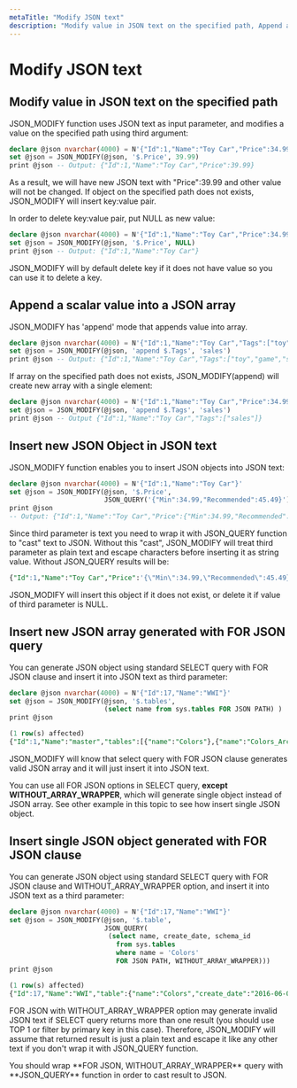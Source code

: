 ```yaml
---
metaTitle: "Modify JSON text"
description: "Modify value in JSON text on the specified path, Append a scalar value into a JSON array, Insert new JSON Object in JSON text, Insert new JSON array generated with FOR JSON query, Insert single JSON object generated with FOR JSON clause"
---
```


# Modify JSON text



## Modify value in JSON text on the specified path


JSON_MODIFY function uses JSON text as input parameter, and modifies a value on the specified path using third argument:

```sql
declare @json nvarchar(4000) = N'{"Id":1,"Name":"Toy Car","Price":34.99}'
set @json = JSON_MODIFY(@json, '$.Price', 39.99)
print @json -- Output: {"Id":1,"Name":"Toy Car","Price":39.99}

```

As a result, we will have new JSON text with "Price":39.99 and other value will not be changed. If object on the specified path does not exists, JSON_MODIFY will insert key:value pair.

In order to delete key:value pair, put NULL as new value:

```sql
declare @json nvarchar(4000) = N'{"Id":1,"Name":"Toy Car","Price":34.99}'
set @json = JSON_MODIFY(@json, '$.Price', NULL)
print @json -- Output: {"Id":1,"Name":"Toy Car"}

```

JSON_MODIFY will by default delete key if it does not have value so you can use it to delete a key.



## Append a scalar value into a JSON array


JSON_MODIFY has 'append' mode that appends value into array.

```sql
declare @json nvarchar(4000) = N'{"Id":1,"Name":"Toy Car","Tags":["toy","game"]}'
set @json = JSON_MODIFY(@json, 'append $.Tags', 'sales')
print @json -- Output: {"Id":1,"Name":"Toy Car","Tags":["toy","game","sales"]}

```

If array on the specified path does not exists, JSON_MODIFY(append) will create new array with a single element:

```sql
declare @json nvarchar(4000) = N'{"Id":1,"Name":"Toy Car","Price":34.99}'
set @json = JSON_MODIFY(@json, 'append $.Tags', 'sales')
print @json -- Output {"Id":1,"Name":"Toy Car","Tags":["sales"]}

```



## Insert new JSON Object in JSON text


JSON_MODIFY function enables you to insert JSON objects into JSON text:

```sql
declare @json nvarchar(4000) = N'{"Id":1,"Name":"Toy Car"}'
set @json = JSON_MODIFY(@json, '$.Price', 
                        JSON_QUERY('{"Min":34.99,"Recommended":45.49}'))
print @json
-- Output: {"Id":1,"Name":"Toy Car","Price":{"Min":34.99,"Recommended":45.49}}

```

Since third parameter is text you need to wrap it with JSON_QUERY function to "cast" text to JSON. Without this "cast", JSON_MODIFY will treat third parameter as plain text and escape characters before inserting it as string value. Without JSON_QUERY results will be:

```sql
{"Id":1,"Name":"Toy Car","Price":'{\"Min\":34.99,\"Recommended\":45.49}'}

```

JSON_MODIFY will insert this object if it does not exist, or delete it if value of third parameter is NULL.



## Insert new JSON array generated with FOR JSON query


You can generate JSON object using standard SELECT query with FOR JSON clause and insert it into JSON text as third parameter:

```sql
declare @json nvarchar(4000) = N'{"Id":17,"Name":"WWI"}'
set @json = JSON_MODIFY(@json, '$.tables', 
                        (select name from sys.tables FOR JSON PATH) )
print @json

(1 row(s) affected)
{"Id":1,"Name":"master","tables":[{"name":"Colors"},{"name":"Colors_Archive"},{"name":"OrderLines"},{"name":"PackageTypes"},{"name":"PackageTypes_Archive"},{"name":"StockGroups"},{"name":"StockItemStockGroups"},{"name":"StockGroups_Archive"},{"name":"StateProvinces"},{"name":"CustomerTransactions"},{"name":"StateProvinces_Archive"},{"name":"Cities"},{"name":"Cities_Archive"},{"name":"SystemParameters"},{"name":"InvoiceLines"},{"name":"Suppliers"},{"name":"StockItemTransactions"},{"name":"Suppliers_Archive"},{"name":"Customers"},{"name":"Customers_Archive"},{"name":"PurchaseOrders"},{"name":"Orders"},{"name":"People"},{"name":"StockItems"},{"name":"People_Archive"},{"name":"ColdRoomTemperatures"},{"name":"ColdRoomTemperatures_Archive"},{"name":"VehicleTemperatures"},{"name":"StockItems_Archive"},{"name":"Countries"},{"name":"StockItemHoldings"},{"name":"sysdiagrams"},{"name":"PurchaseOrderLines"},{"name":"Countries_Archive"},{"name":"DeliveryMethods"},{"name":"DeliveryMethods_Archive"},{"name":"PaymentMethods"},{"name":"SupplierTransactions"},{"name":"PaymentMethods_Archive"},{"name":"TransactionTypes"},{"name":"SpecialDeals"},{"name":"TransactionTypes_Archive"},{"name":"SupplierCategories"},{"name":"SupplierCategories_Archive"},{"name":"BuyingGroups"},{"name":"Invoices"},{"name":"BuyingGroups_Archive"},{"name":"CustomerCategories"},{"name":"CustomerCategories_Archive"}]}

```

JSON_MODIFY will know that select query with FOR JSON clause generates valid JSON array and it will just insert it into JSON text.

> 
<p>You can use all FOR JSON options in SELECT query, <strong>except
WITHOUT_ARRAY_WRAPPER</strong>, which will generate single object instead of
JSON array. See other example in this topic to see how insert single
JSON object.</p>




## Insert single JSON object generated with FOR JSON clause


You can generate JSON object using standard SELECT query with FOR JSON clause and WITHOUT_ARRAY_WRAPPER option, and insert it into JSON text as a third parameter:

```sql
declare @json nvarchar(4000) = N'{"Id":17,"Name":"WWI"}'
set @json = JSON_MODIFY(@json, '$.table', 
                        JSON_QUERY(
                         (select name, create_date, schema_id
                           from sys.tables
                           where name = 'Colors' 
                           FOR JSON PATH, WITHOUT_ARRAY_WRAPPER)))
print @json

(1 row(s) affected)
{"Id":17,"Name":"WWI","table":{"name":"Colors","create_date":"2016-06-02T10:04:03.280","schema_id":13}}

```

FOR JSON with WITHOUT_ARRAY_WRAPPER option may generate invalid JSON text if SELECT query returns more than one result (you should use TOP 1 or filter by primary key in this case). Therefore, JSON_MODIFY will assume that returned result is just a plain text and escape it like any other text if you don't wrap it with JSON_QUERY function.

> 
<p>You should wrap **FOR JSON, WITHOUT_ARRAY_WRAPPER** query with
**JSON_QUERY** function in order to cast result to JSON.</p>


